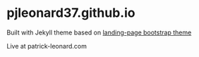 # pjleonard37.github.io

Built with Jekyll theme based on [landing-page bootstrap theme ](http://startbootstrap.com/templates/landing-page/) 

Live at patrick-leonard.com
